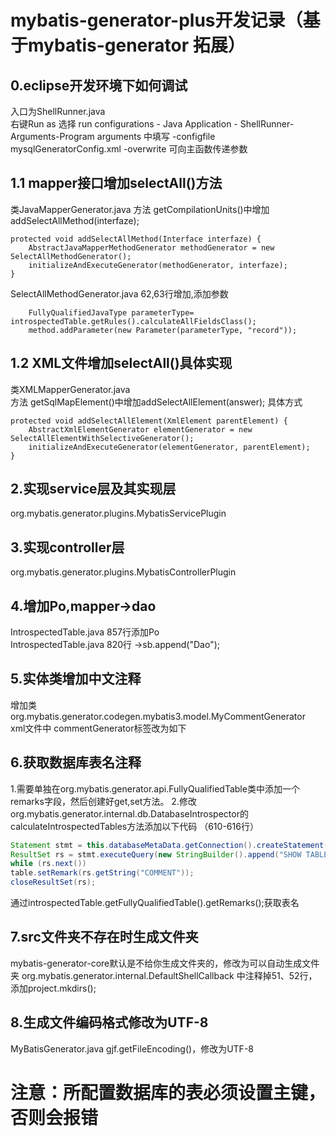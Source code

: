 # mybatis-generator-plus开发记录（基于mybatis-generator 拓展）

## 0.eclipse开发环境下如何调试
入口为ShellRunner.java  
右键Run as 选择 run configurations - Java Application - ShellRunner-Arguments-Program arguments 中填写
-configfile mysqlGeneratorConfig.xml -overwrite
可向主函数传递参数

## 1.1 mapper接口增加selectAll()方法

类JavaMapperGenerator.java 
方法 getCompilationUnits()中增加addSelectAllMethod(interfaze);

    protected void addSelectAllMethod(Interface interfaze) {
        AbstractJavaMapperMethodGenerator methodGenerator = new SelectAllMethodGenerator();
        initializeAndExecuteGenerator(methodGenerator, interfaze);
    }
SelectAllMethodGenerator.java 62,63行增加,添加参数

        FullyQualifiedJavaType parameterType= introspectedTable.getRules().calculateAllFieldsClass();
        method.addParameter(new Parameter(parameterType, "record")); 

## 1.2 XML文件增加selectAll()具体实现
类XMLMapperGenerator.java  
方法 getSqlMapElement()中增加addSelectAllElement(answer);
具体方式

    protected void addSelectAllElement(XmlElement parentElement) {
        AbstractXmlElementGenerator elementGenerator = new SelectAllElementWithSelectiveGenerator();
        initializeAndExecuteGenerator(elementGenerator, parentElement);
    }

## 2.实现service层及其实现层
org.mybatis.generator.plugins.MybatisServicePlugin

## 3.实现controller层
org.mybatis.generator.plugins.MybatisControllerPlugin

## 4.增加Po,mapper->dao
IntrospectedTable.java 857行添加Po  
IntrospectedTable.java 820行 ->sb.append("Dao");

## 5.实体类增加中文注释
增加类org.mybatis.generator.codegen.mybatis3.model.MyCommentGenerator  
xml文件中 commentGenerator标签改为如下  
<commentGenerator type="org.mybatis.generator.codegen.mybatis3.model.MyCommentGenerator"/>

## 6.获取数据库表名注释

1.需要单独在org.mybatis.generator.api.FullyQualifiedTable类中添加一个remarks字段，然后创建好get,set方法。 
2.修改org.mybatis.generator.internal.db.DatabaseIntrospector的calculateIntrospectedTables方法添加以下代码  （610-616行）

``` Java
Statement stmt = this.databaseMetaData.getConnection().createStatement();
ResultSet rs = stmt.executeQuery(new StringBuilder().append("SHOW TABLE STATUS LIKE '").append(atn.getTableName()).append("'").toString());
while (rs.next())
table.setRemark(rs.getString("COMMENT"));
closeResultSet(rs);
```
通过introspectedTable.getFullyQualifiedTable().getRemarks();获取表名

## 7.src文件夹不存在时生成文件夹
mybatis-generator-core默认是不给你生成文件夹的，修改为可以自动生成文件夹
org.mybatis.generator.internal.DefaultShellCallback
中注释掉51、52行，添加project.mkdirs();

## 8.生成文件编码格式修改为UTF-8
MyBatisGenerator.java   gjf.getFileEncoding()，修改为UTF-8

# 注意：所配置数据库的表必须设置主键，否则会报错
